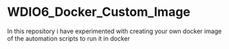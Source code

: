 # WDIO6_Docker_Custom_Image
In this repository i have experimented with creating your own docker image of the automation scripts to run it in docker
